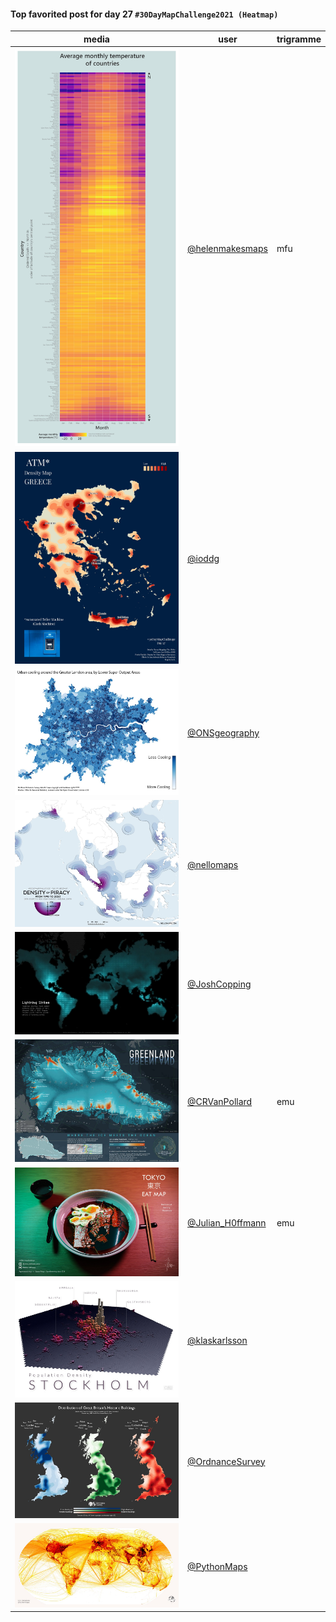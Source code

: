 #### Top favorited post for day 27 `#30DayMapChallenge2021 (Heatmap)`

| media | user | trigramme |
|-------|------|-----------|
| ![image](../uploads/8b8b51395724fa006834758903df4b79/image.png) |[@helenmakesmaps](https://twitter.com/helenmakesmaps/status/1464640256679026695)|mfu|
| ![image](../uploads/7321267d8c61f3e10ce6c0c1e877f135/image.png) |[@ioddg](https://twitter.com/ioddg/status/1464665457022099461)||
| ![image](../uploads/f0d0e763630cc300a6aa54e1a8ba0810/image.png) |[@ONSgeography](https://twitter.com/ONSgeography/status/1464534472594964485)||
| ![image](../uploads/c82ff50d8f6a920a477db90e4bb28950/image.png) |[@nellomaps](https://twitter.com/nellomaps/status/1464519111140986883)||
| ![image](../uploads/d5241e822bb72de04b701100fe26bcc8/image.png) |[@JoshCopping](https://twitter.com/JoshCopping/status/1464663144110907393)||
| ![image](../uploads/a83d8c1c62c2640651a523e509038718/image.png) |[@CRVanPollard](https://twitter.com/CRVanPollard/status/1464697877687582726)|emu|
| ![image](../uploads/b48de129257f7a84c1dbfa6342f8b717/image.png) |[@Julian_H0ffmann](https://twitter.com/Julian_H0ffmann/status/1464905804109303816)|emu|
| ![image](../uploads/70242aa5bd6c040b54504d22b0fa1193/image.png) |[@klaskarlsson](https://twitter.com/klaskarlsson/status/1464531537341427715)||
| ![image](../uploads/242c998cf6430c9a655e035001480b1f/image.png) |[@OrdnanceSurvey](https://twitter.com/OrdnanceSurvey/status/1464655533202366476)||
| ![image](../uploads/e00952f1d1e1a8837e5c29e3a3a3831e/image.png) |[@PythonMaps](https://twitter.com/PythonMaps/status/1464652238651998210)||